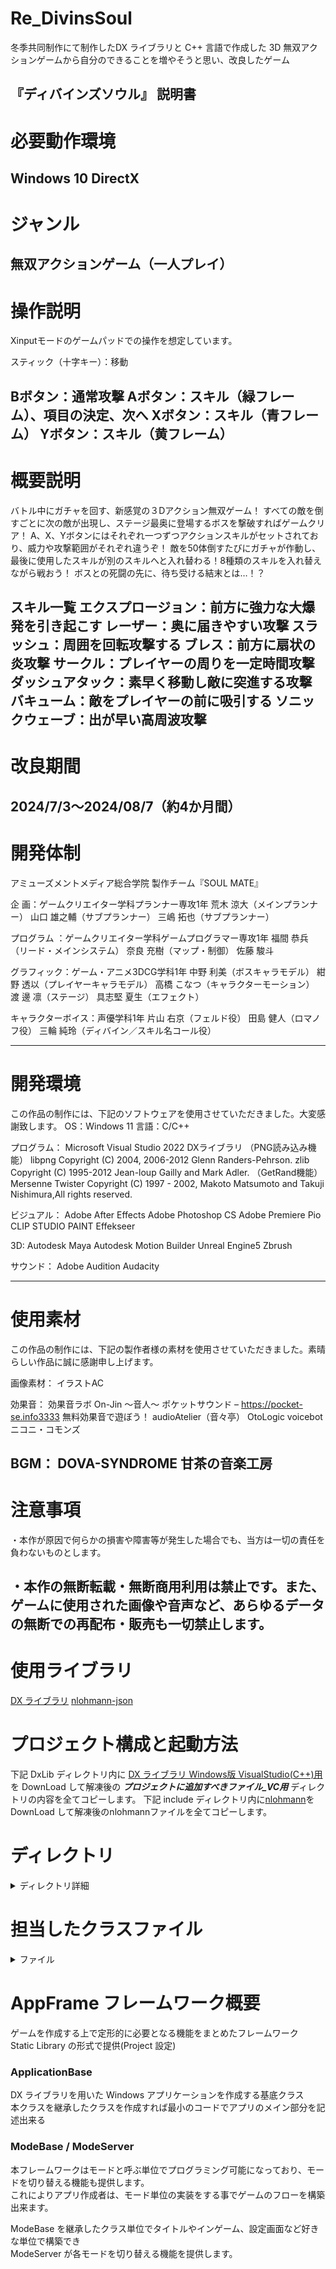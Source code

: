 # Re_DivinsSoul
冬季共同制作にて制作したDX ライブラリと C++ 言語で作成した 3D 無双アクションゲームから自分のできることを増やそうと思い、改良したゲーム

『ディバインズソウル』 説明書
--------------------------------
# 必要動作環境
 Windows 10
 DirectX
--------------------------------
# ジャンル
無双アクションゲーム（一人プレイ）
--------------------------------

# 操作説明
Xinputモードのゲームパッドでの操作を想定しています。

スティック（十字キー）：移動

Bボタン：通常攻撃
Aボタン：スキル（緑フレーム）、項目の決定、次へ
Xボタン：スキル（青フレーム）
Yボタン：スキル（黄フレーム）
--------------------------------
# 概要説明            
バトル中にガチャを回す、新感覚の３Dアクション無双ゲーム！
すべての敵を倒すごとに次の敵が出現し、ステージ最奥に登場するボスを撃破すればゲームクリア！
A、X、Yボタンにはそれぞれ一つずつアクションスキルがセットされており、威力や攻撃範囲がそれぞれ違うぞ！
敵を50体倒すたびにガチャが作動し、最後に使用したスキルが別のスキルへと入れ替わる！8種類のスキルを入れ替えながら戦おう！
ボスとの死闘の先に、待ち受ける結末とは…！？

スキル一覧
エクスプロージョン：前方に強力な大爆発を引き起こす
レーザー：奥に届きやすい攻撃
スラッシュ：周囲を回転攻撃する
ブレス：前方に扇状の炎攻撃
サークル：プレイヤーの周りを一定時間攻撃
ダッシュアタック：素早く移動し敵に突進する攻撃
バキューム：敵をプレイヤーの前に吸引する
ソニックウェーブ：出が早い高周波攻撃
--------------------------------
# 改良期間
2024/7/3～2024/08/7（約4か月間）
-------------------------------
# 開発体制
アミューズメントメディア総合学院
製作チーム『SOUL MATE』


企    画：ゲームクリエイター学科プランナー専攻1年
荒木  涼大（メインプランナー）
山口 雄之輔（サブプランナー）
三嶋  拓也（サブプランナー）


プログラム ：ゲームクリエイター学科ゲームプログラマー専攻1年
福間  恭兵（リード・メインシステム）
奈良  充樹（マップ・制御）
佐藤  駿斗


グラフィック：ゲーム・アニメ3DCG学科1年
中野  利美（ボスキャラモデル）
紺野  透以（プレイヤーキャラモデル）
高橋 こなつ（キャラクターモーション）
渡 邊  凛（ステージ）
具志堅 夏生（エフェクト）


キャラクターボイス：声優学科1年
片山  右京（フェルド役）
田島  健人（ロマノフ役）
三輪  純玲（ディバイン／スキル名コール役）


--------------------------------
# 開発環境
この作品の制作には、下記のソフトウェアを使用させていただきました。大変感謝致します。
OS：Windows 11
言語：C/C++


プログラム：
Microsoft Visual Studio 2022
DXライブラリ
（PNG読み込み機能）
libpng Copyright (C) 2004, 2006-2012 Glenn Randers-Pehrson.
zlib Copyright (C) 1995-2012 Jean-loup Gailly and Mark Adler.
（GetRand機能）
 Mersenne Twister
 Copyright (C) 1997 - 2002, Makoto Matsumoto and Takuji Nishimura,All rights reserved.


ビジュアル：
Adobe After Effects
Adobe Photoshop CS
Adobe Premiere Pio
CLIP STUDIO PAINT
Effekseer


3D:
Autodesk Maya
Autodesk Motion Builder
Unreal Engine5
Zbrush

サウンド：
Adobe Audition
Audacity 

--------------------------------
# 使用素材
この作品の制作には、下記の製作者様の素材を使用させていただきました。素晴らしい作品に誠に感謝申し上げます。

画像素材：
イラストAC

効果音：
効果音ラボ
 On-Jin ～音人～
ポケットサウンド – https://pocket-se.info3333
無料効果音で遊ぼう！
audioAtelier（音々亭）
OtoLogic
voicebot
ニコニ・コモンズ

BGM：
DOVA-SYNDROME
甘茶の音楽工房
--------------------------------
# 注意事項
・本作が原因で何らかの損害や障害等が発生した場合でも、当方は一切の責任を負わないものとします。

・本作の無断転載・無断商用利用は禁止です。また、ゲームに使用された画像や音声など、あらゆるデータの無断での再配布・販売も一切禁止します。
--------------------------------

# 使用ライブラリ
[DX ライブラリ](https://dxlib.xsrv.jp/)
[nlohmann-json](https://github.com/nlohmann/json)

# プロジェクト構成と起動方法
下記 DxLib ディレクトリ内に [DX ライブラリ Windows版 VisualStudio(C++)用](https://dxlib.xsrv.jp/DxLib/DxLib_VC3_24d.zip) を DownLoad して解凍後の ***プロジェクトに追加すべきファイル_VC用*** ディレクトリの内容を全てコピーします。
下記 include ディレクトリ内に[nlohmann](https://github.com/nlohmann/json)をDownLoad して解凍後のnlohmannファイルを全てコピーします。

# ディレクトリ
<details>
<summary>ディレクトリ詳細</summary>
<pre>
.
├── DxLib(ライブラリ用ディレクトリ)
│
├── AppFrame(自作ゲームフレームワーク用のライブラリ Project)
│   │
│   ├── AppFrame
│   │   │
│   │   └── Application
|   |   |   |
|   |   |   └── ApplicationBase(Dxライブラリやループ処理を行う基底クラスファイル)
|   |   |   |
|   |   |   └── WinMain(ゲーム全体の処理をするソースファイル)
│   │   │
│   │   └── CFile
|   |   |   |
|   |   |   └── CFile(外部ファイルの読み込み、書き込みに関するクラスファイル)
│   │   │
│   │   └── ModeServer
|   |   |   |
|   |   |   └── ModeBase(モードの基底クラスファイル)
|   |   |   |
|   |   |   └── ModeServer(モードの追加、削除などの管理クラスファイル)
│   │   │
│   │   └── Object
|   |   |   |
|   |   |   └── ObjectBase(ゲーム内の物体の基底クラスファイル)
│   │   │
│   │   └── Reference
|   |   |   |
|   |   |   └── ColorFormat(RGBの色フォーマットに関するヘッダーファイル※)
|   |   |   |
|   |   |   └── MyCollision(当たり判定に関するクラスファイル※)
|   |   |   |
|   |   |   └── MyDraw(2Dでの矩形描画クラスファイル)
|   |   |   |
|   |   |   └── MyMath(イージング、デグリーラジアンの変換などを行うクラスファイル)
|   |   |   |
|   |   |   └── MyStruct(自作構造体をまとめるクラスファイル)
│   │   │
│   │   └── ResourceServer
|   |   |   |
|   |   |   └──ResourceServer(リソース管理のクラスファイル※)
│   │   │
│   │   └── System
|   |       |
|   |       └── XPad
|   |       |   |
|   |       |   └── GameXPad(Xinputの処理クラスファイル)
|   |       |
|   |       └── GamePad(DirectInputの処理クラスファイル)
│   │   
│   ├── appframe.h(ヘッダーファイル)
│   │
│   ├── UtilMacro.h(ヘッダーファイル)
│   │
│   └── AppFrame.sln(Game.sln の方を起動して下さい)
│
└── Game(ゲーム本体の Project)
│   │
│   └──── Game
│      │
│      └── Actioncollision(当たり判定後の押し戻し、攻撃判定などの処理をまとめたクラスファイル)
│      │
│      └── ApplicationGlobal(ApplicationMainに実態を持つグローバルな関数をまとめるクラスファイル)
│      │
│      └── ApplicationMain(ApplicationBaseの派生。ゲームループを処理するクラスファイル)
│      │
│      └── AttackTable(攻撃情報のデータテーブル取得クラスファイル)
│      │
│      └── AttackTableItem(攻撃情報の各変数の設定クラスファイル)
│      │
│      └── AttackTableManager(攻撃情報を管理するクラスファイル)
│      │
│      └── Camera(カメラ制御を行うクラスファイル)
│      │
│      └── divine(ゲーム内スキルDivineの処理クラスファイル)
│      │
│      └── Effect(エフェクトの発生から終了までの処理のクラスファイル)
│      │
│      └── EN_Crab(Enemyクラスの派生で、カブトガニのような敵の処理をまとめたクラスファイル)
│      │
│      └── EN_Osero(Enemyクラスの派生で、人型の敵の処理をまとめたクラスファイル)
│      │
│      └── EN_Romanoff(Enemyクラスの派生で、ボスの処理をまとめたクラスファイル)
│      │
│      └── Enemy(ObjectBaseの派生で敵に関するObjectの基底クラスファイル)
│      │
│      └── EnemyManager(敵の出現、削除など敵を管理するクラスファイル)
│      │
│      └── EnumInfo(スキルなどで使うEnumをまとめたヘッダー)
│      │
│      └── Game.sln(こちらを起動して下さい)
│      │
│      └── GameEvent(ゲーム内の進行イベントを制御するクラスファイル)
│      │
│      └── GameSystem(ゲーム内システムに関する制御クラスファイル)
│      │
│      └── gameui(ゲーム内UIを制御、描画するクラスファイル)
│      │
│      └── JsonUtility(Jsonをこのプロジェクト内でも扱えるようにするクラスファイル※)
│      │
│      └── MapEntity(ソースファイル)(ゲーム内マップの背景を描画するためのクラスファイル)
│      │
│      └── MathCollision(当たり判定の制御全般を扱うクラスに扱う関数をまとめたクラスクラスファイル)
│      │
│      └── ModeEnding(クリア後の映像を描画するクラスファイル)
│      │
│      └── ModeFade(モード間のフェード用のクラスファイル) 
│      │
│      └── ModeGame(ステージを管理するクラスファイル)
│      │
│      └── ModeGameClear(クリア後の画像を描画するクラスファイル)
│      │
│      └── ModeGameover(プレイヤー死亡後の画像を描画するファイル)
│      │
│      └── ModeLoad(ロード画面を描画するクラスファイル)
│      │
│      └── ModeLogo(ロゴ画像を描画するクラスファイル)
│      │
│      └── ModeSound(音関係を再生、停止するクラスファイル)
│      │
│      └── ModeTitle(タイトル画像を描画するクラスファイル)
│      │
│      └── MotionTable(各モーションに使う情報を処理するファイル)
│      │
│      └── MotionTableManager(各モーションに使う情報を用いてモーションを更新するファイル)
│      │
│      └── ObjectManager(オブジェクトの配置、挙動を管理するクラスファイル)
│      │
│      └── Player(プレイヤーの処理全般クラスファイル)
│      │
│      └── PlayerManager(プレイヤー処理を安全に上の階層で扱えるようにするクラスファイル)
│      │
│      └── ResourceServer(外部ファイルでリソースを追加しやすくするためのクラスファイル)
│      │
│      └── SkillSlot(使用できるスキルを変更させるためのクラスファイル)
│      │
│      └── SoundItem(ModeSoundに使うアイテムの処理クラスファイル※)
│      │
│      └── SoundServer(音声の追加、削除するためのクラスファイル※)
│
└── include(nlohmann-jsonのインクルードファイル)
  
　※がついているファイルは元のDivinsSoulから流用しているため、チーム内の別のプログラマーが作成したファイル
  
</pre>
</details>

# 担当したクラスファイル
<details>
<summary>ファイル</summary>
<pre>

Actioncollision
AttackTable
AttackTableItem
AttackTableManager
Camera
divine
Effect
EN_Crab
EN_Osero
EN_Romanoff
Enemy
EnemyManager
GameEvent
GameSystem
gameui
MapEntity(一部)
MathCollision
ModeEnding
ModeFade
ModeGame
ModeGameClear
ModeGameover
ModeLoad
ModeLogo
ModeTitle
MotionTable
MotionTableManager
Player
PlayerManager
SkillSlot

</details>


# AppFrame フレームワーク概要
ゲームを作成する上で定形的に必要となる機能をまとめたフレームワーク  
Static Library の形式で提供(Project 設定)

### ApplicationBase
DX ライブラリを用いた Windows アプリケーションを作成する基底クラス  
本クラスを継承したクラスを作成すれば最小のコードでアプリのメイン部分を記述出来る

### ModeBase / ModeServer
本フレームワークはモードと呼ぶ単位でプログラミング可能になっており、モードを切り替える機能も提供します。  
これによりアプリ作成者は、モード単位の実装をする事でゲームのフローを構築出来ます。  

ModeBase を継承したクラス単位でタイトルやインゲーム、設定画面など好きな単位で構築でき  
ModeServer が各モードを切り替える機能を提供します。


